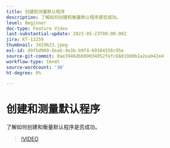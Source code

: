 ```yaml
---
title: 创建和测量默认程序
description: 了解如何创建和衡量默认程序是否成功。
level: Beginner
doc-type: Feature Video
last-substantial-update: 2023-05-23T00:00:00Z
jira: KT-13259
thumbnail: 3419623.jpeg
exl-id: d9fbd960-6eab-4e3b-b9f4-69384556c95e
source-git-commit: 0ae3946dbb09034052fefc66019d0b1a2ea942e4
workflow-type: tm+mt
source-wordcount: '36'
ht-degree: 0%

---
```



# 创建和测量默认程序

了解如何创建和衡量默认程序是否成功。

>[!VIDEO](https://video.tv.adobe.com/v/3419623/?learn=on)
